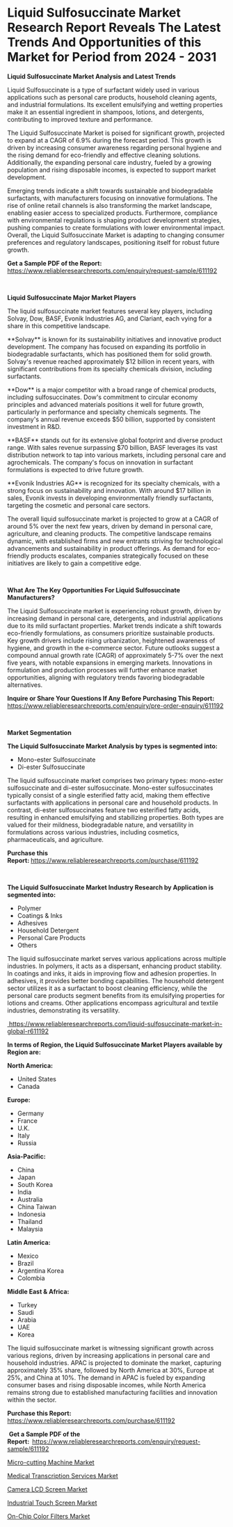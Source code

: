 <p><h1>Liquid Sulfosuccinate Market Research Report Reveals The Latest Trends And Opportunities of this Market for Period from 2024 - 2031</h1></p><p><strong>Liquid Sulfosuccinate Market Analysis and Latest Trends</strong></p>
<p><p>Liquid Sulfosuccinate is a type of surfactant widely used in various applications such as personal care products, household cleaning agents, and industrial formulations. Its excellent emulsifying and wetting properties make it an essential ingredient in shampoos, lotions, and detergents, contributing to improved texture and performance.</p><p>The Liquid Sulfosuccinate Market is poised for significant growth, projected to expand at a CAGR of 6.9% during the forecast period. This growth is driven by increasing consumer awareness regarding personal hygiene and the rising demand for eco-friendly and effective cleaning solutions. Additionally, the expanding personal care industry, fueled by a growing population and rising disposable incomes, is expected to support market development.</p><p>Emerging trends indicate a shift towards sustainable and biodegradable surfactants, with manufacturers focusing on innovative formulations. The rise of online retail channels is also transforming the market landscape, enabling easier access to specialized products. Furthermore, compliance with environmental regulations is shaping product development strategies, pushing companies to create formulations with lower environmental impact. Overall, the Liquid Sulfosuccinate Market is adapting to changing consumer preferences and regulatory landscapes, positioning itself for robust future growth.</p></p>
<p><strong>Get a Sample PDF of the Report:&nbsp;</strong> <a href="https://www.reliableresearchreports.com/enquiry/request-sample/611192?utm_campaign=10&utm_medium=2&utm_source=Github&utm_content=ia&utm_term=29092024&utm_id=liquid-sulfosuccinate">https://www.reliableresearchreports.com/enquiry/request-sample/611192</a></p>
<p>&nbsp;</p>
<p><strong>Liquid Sulfosuccinate Major Market Players</strong></p>
<p><p>The liquid sulfosuccinate market features several key players, including Solvay, Dow, BASF, Evonik Industries AG, and Clariant, each vying for a share in this competitive landscape.</p><p>**Solvay** is known for its sustainability initiatives and innovative product development. The company has focused on expanding its portfolio in biodegradable surfactants, which has positioned them for solid growth. Solvay's revenue reached approximately $12 billion in recent years, with significant contributions from its specialty chemicals division, including surfactants.</p><p>**Dow** is a major competitor with a broad range of chemical products, including sulfosuccinates. Dow's commitment to circular economy principles and advanced materials positions it well for future growth, particularly in performance and specialty chemicals segments. The company's annual revenue exceeds $50 billion, supported by consistent investment in R&D.</p><p>**BASF** stands out for its extensive global footprint and diverse product range. With sales revenue surpassing $70 billion, BASF leverages its vast distribution network to tap into various markets, including personal care and agrochemicals. The company's focus on innovation in surfactant formulations is expected to drive future growth.</p><p>**Evonik Industries AG** is recognized for its specialty chemicals, with a strong focus on sustainability and innovation. With around $17 billion in sales, Evonik invests in developing environmentally friendly surfactants, targeting the cosmetic and personal care sectors.</p><p>The overall liquid sulfosuccinate market is projected to grow at a CAGR of around 5% over the next few years, driven by demand in personal care, agriculture, and cleaning products. The competitive landscape remains dynamic, with established firms and new entrants striving for technological advancements and sustainability in product offerings. As demand for eco-friendly products escalates, companies strategically focused on these initiatives are likely to gain a competitive edge.</p></p>
<p>&nbsp;</p>
<p><strong>What Are The Key Opportunities For Liquid Sulfosuccinate Manufacturers?</strong></p>
<p><p>The Liquid Sulfosuccinate market is experiencing robust growth, driven by increasing demand in personal care, detergents, and industrial applications due to its mild surfactant properties. Market trends indicate a shift towards eco-friendly formulations, as consumers prioritize sustainable products. Key growth drivers include rising urbanization, heightened awareness of hygiene, and growth in the e-commerce sector. Future outlooks suggest a compound annual growth rate (CAGR) of approximately 5-7% over the next five years, with notable expansions in emerging markets. Innovations in formulation and production processes will further enhance market opportunities, aligning with regulatory trends favoring biodegradable alternatives.</p></p>
<p><strong>Inquire or Share Your Questions If Any Before Purchasing This Report:</strong> <a href="https://www.reliableresearchreports.com/enquiry/pre-order-enquiry/611192?utm_campaign=10&utm_medium=2&utm_source=Github&utm_content=ia&utm_term=29092024&utm_id=liquid-sulfosuccinate">https://www.reliableresearchreports.com/enquiry/pre-order-enquiry/611192</a></p>
<p>&nbsp;</p>
<p><strong>Market Segmentation</strong></p>
<p><strong>The Liquid Sulfosuccinate Market Analysis by types is segmented into:</strong></p>
<p><ul><li>Mono-ester Sulfosuccinate</li><li>Di-ester Sulfosuccinate</li></ul></p>
<p><p>The liquid sulfosuccinate market comprises two primary types: mono-ester sulfosuccinate and di-ester sulfosuccinate. Mono-ester sulfosuccinates typically consist of a single esterified fatty acid, making them effective surfactants with applications in personal care and household products. In contrast, di-ester sulfosuccinates feature two esterified fatty acids, resulting in enhanced emulsifying and stabilizing properties. Both types are valued for their mildness, biodegradable nature, and versatility in formulations across various industries, including cosmetics, pharmaceuticals, and agriculture.</p></p>
<p><strong>Purchase this Report:&nbsp;</strong><a href="https://www.reliableresearchreports.com/purchase/611192?utm_campaign=10&utm_medium=2&utm_source=Github&utm_content=ia&utm_term=29092024&utm_id=liquid-sulfosuccinate">https://www.reliableresearchreports.com/purchase/611192</a></p>
<p>&nbsp;</p>
<p><strong>The Liquid Sulfosuccinate Market Industry Research by Application is segmented into:</strong></p>
<p><ul><li>Polymer</li><li>Coatings & Inks</li><li>Adhesives</li><li>Household Detergent</li><li>Personal Care Products</li><li>Others</li></ul></p>
<p><p>The liquid sulfosuccinate market serves various applications across multiple industries. In polymers, it acts as a dispersant, enhancing product stability. In coatings and inks, it aids in improving flow and adhesion properties. In adhesives, it provides better bonding capabilities. The household detergent sector utilizes it as a surfactant to boost cleaning efficiency, while the personal care products segment benefits from its emulsifying properties for lotions and creams. Other applications encompass agricultural and textile industries, demonstrating its versatility.</p></p>
<p><a href="https://www.reliableresearchreports.com/liquid-sulfosuccinate-market-in-global-r611192?utm_campaign=10&utm_medium=2&utm_source=Github&utm_content=ia&utm_term=29092024&utm_id=liquid-sulfosuccinate">&nbsp;https://www.reliableresearchreports.com/liquid-sulfosuccinate-market-in-global-r611192</a></p>
<p><strong>In terms of Region, the Liquid Sulfosuccinate Market Players available by Region are:</strong></p>
<p>
    <p> <strong> North America: </strong>
        <ul>
            <li>United States</li>
            <li>Canada</li>
        </ul>
        </p> 
    <p> <strong> Europe: </strong>
        <ul>
            <li>Germany</li>
            <li>France</li>
            <li>U.K.</li>
            <li>Italy</li>
            <li>Russia</li>
        </ul>
        </p> 
    <p> <strong> Asia-Pacific: </strong>
        <ul>
            <li>China</li>
            <li>Japan</li>
            <li>South Korea</li>
            <li>India</li>
            <li>Australia</li>
            <li>China Taiwan</li>
            <li>Indonesia</li>
            <li>Thailand</li>
            <li>Malaysia</li>
        </ul>
        </p> 
    <p> <strong> Latin America: </strong>
        <ul>
            <li>Mexico</li>
            <li>Brazil</li>
            <li>Argentina Korea</li>
            <li>Colombia</li>
        </ul>
        </p> 
    <p> <strong> Middle East & Africa: </strong>
        <ul>
            <li>Turkey</li>
            <li>Saudi</li>
            <li>Arabia</li>
            <li>UAE</li>
            <li>Korea</li>
        </ul>
    </p>
    </p>
<p><p>The liquid sulfosuccinate market is witnessing significant growth across various regions, driven by increasing applications in personal care and household industries. APAC is projected to dominate the market, capturing approximately 35% share, followed by North America at 30%, Europe at 25%, and China at 10%. The demand in APAC is fueled by expanding consumer bases and rising disposable incomes, while North America remains strong due to established manufacturing facilities and innovation within the sector.</p></p>
<p><strong>Purchase this Report: </strong><a href="https://www.reliableresearchreports.com/purchase/611192?utm_campaign=10&utm_medium=2&utm_source=Github&utm_content=ia&utm_term=29092024&utm_id=liquid-sulfosuccinate">https://www.reliableresearchreports.com/purchase/611192</a></p>
<p>&nbsp;<strong>Get a Sample PDF of the Report:&nbsp;&nbsp;</strong><a href="https://www.reliableresearchreports.com/enquiry/request-sample/611192?utm_campaign=10&utm_medium=2&utm_source=Github&utm_content=ia&utm_term=29092024&utm_id=liquid-sulfosuccinate">https://www.reliableresearchreports.com/enquiry/request-sample/611192</a></p>
<p><strong></strong></p>
<p><p><a href="https://github.com/ygfu6u/Market-Research-Report-List-1/blob/main/micro-cutting-machine-market.md?utm_campaign=10&utm_medium=2&utm_source=Github&utm_content=ia&utm_term=29092024&utm_id=liquid-sulfosuccinate">Micro-cutting Machine Market</a></p><p><a href="https://www.linkedin.com/pulse/insights-medical-transcription-services-market-share-competitive-cg9lf?trackingId=8Ilcju%2BmSyKwlTabgVtwpA%3D%3D&utm_campaign=10&utm_medium=2&utm_source=Github&utm_content=ia&utm_term=29092024&utm_id=liquid-sulfosuccinate">Medical Transcription Services Market</a></p><p><a href="https://issuu.com/reportprime-2/docs/camera-lcd-screen-market-size-2030._88c288436d001f?utm_campaign=10&utm_medium=2&utm_source=Github&utm_content=ia&utm_term=29092024&utm_id=liquid-sulfosuccinate">Camera LCD Screen Market</a></p><p><a href="https://issuu.com/reportprime-2/docs/industrial-touch-screen-market-size_ef6306e7f54fc8?utm_campaign=10&utm_medium=2&utm_source=Github&utm_content=ia&utm_term=29092024&utm_id=liquid-sulfosuccinate">Industrial Touch Screen Market</a></p><p><a href="https://github.com/JubayerMia832/Market-Research-Report-List-1/blob/main/on-chip-color-filters-market.md?utm_campaign=10&utm_medium=2&utm_source=Github&utm_content=ia&utm_term=29092024&utm_id=liquid-sulfosuccinate">On-Chip Color Filters Market</a></p></p>